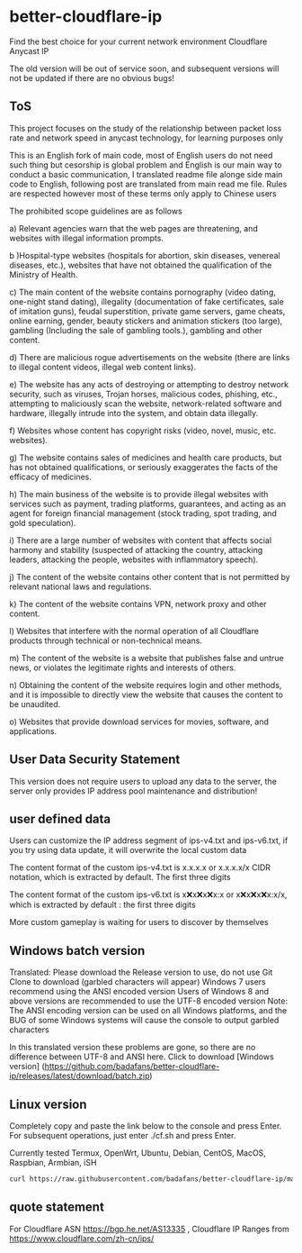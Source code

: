 # better-cloudflare-ip

Find the best choice for your current network environment Cloudflare Anycast IP

The old version will be out of service soon, and subsequent versions will not be updated if there are no obvious bugs!

## ToS

This project focuses on the study of the relationship between packet loss rate and network speed in anycast technology, for learning purposes only

This is an English fork of main code, most of English users do not need such thing but cesorship is global problem and English is our main way to conduct a basic communication, I translated readme file alonge side main code to English, following post are translated from main read me file.
Rules are respected however most of these terms only apply to Chinese users

The prohibited scope guidelines are as follows

a) Relevant agencies warn that the web pages are threatening, and websites with illegal information prompts.

b )Hospital-type websites (hospitals for abortion, skin diseases, venereal diseases, etc.), websites that have not obtained the qualification of the Ministry of Health.

c) The main content of the website contains pornography (video dating, one-night stand dating), illegality (documentation of fake certificates, sale of imitation guns), feudal superstition, private game servers, game cheats, online earning, gender, beauty stickers and animation stickers (too large), gambling (Including the sale of gambling tools.), gambling and other content.

d) There are malicious rogue advertisements on the website (there are links to illegal content videos, illegal web content links).

e) The website has any acts of destroying or attempting to destroy network security, such as viruses, Trojan horses, malicious codes, phishing, etc., attempting to maliciously scan the website, network-related software and hardware, illegally intrude into the system, and obtain data illegally.

f) Websites whose content has copyright risks (video, novel, music, etc. websites).

g) The website contains sales of medicines and health care products, but has not obtained qualifications, or seriously exaggerates the facts of the efficacy of medicines.

h) The main business of the website is to provide illegal websites with services such as payment, trading platforms, guarantees, and acting as an agent for foreign financial management (stock trading, spot trading, and gold speculation).

i) There are a large number of websites with content that affects social harmony and stability (suspected of attacking the country, attacking leaders, attacking the people, websites with inflammatory speech).

j) The content of the website contains other content that is not permitted by relevant national laws and regulations.

k) The content of the website contains VPN, network proxy and other content.

l) Websites that interfere with the normal operation of all Cloudflare products through technical or non-technical means.

m) The content of the website is a website that publishes false and untrue news, or violates the legitimate rights and interests of others.

n) Obtaining the content of the website requires login and other methods, and it is impossible to directly view the website that causes the content to be unaudited.

o) Websites that provide download services for movies, software, and applications.


## User Data Security Statement

This version does not require users to upload any data to the server, the server only provides IP address pool maintenance and distribution!

## user defined data

Users can customize the IP address segment of ips-v4.txt and ips-v6.txt, if you try using data update, it will overwrite the local custom data

The content format of the custom ips-v4.txt is x.x.x.x or x.x.x.x/x CIDR notation, which is extracted by default. The first three digits

The content format of the custom ips-v6.txt is x:x:x:x:x:x:x:x or x:x:x:x:x:x:x:x/x, which is extracted by default : the first three digits

More custom gameplay is waiting for users to discover by themselves

## Windows batch version

Translated:
Please download the Release version to use, do not use Git Clone to download (garbled characters will appear)
Windows 7 users recommend using the ANSI encoded version
Users of Windows 8 and above versions are recommended to use the UTF-8 encoded version
Note: The ANSI encoding version can be used on all Windows platforms, and the BUG of some Windows systems will cause the console to output garbled characters

In this translated version these problems are gone, so there are no difference between UTF-8 and ANSI here.
Click to download [Windows version] (https://github.com/badafans/better-cloudflare-ip/releases/latest/download/batch.zip)

## Linux version

Completely copy and paste the link below to the console and press Enter. For subsequent operations, just enter ./cf.sh and press Enter.

Currently tested Termux, OpenWrt, Ubuntu, Debian, CentOS, MacOS, Raspbian, Armbian, iSH

``` bash
curl https://raw.githubusercontent.com/badafans/better-cloudflare-ip/master/shell/cf.sh -o cf.sh && chmod +x cf.sh && ./cf.sh
```

## quote statement

For Cloudflare ASN https://bgp.he.net/AS13335 , Cloudflare IP Ranges from https://www.cloudflare.com/zh-cn/ips/
